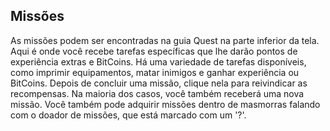 ## Missões
As missões podem ser encontradas na guia Quest na parte inferior da tela. Aqui é onde você recebe tarefas específicas que lhe darão pontos de experiência extras e BitCoins. Há uma variedade de tarefas disponíveis, como imprimir equipamentos, matar inimigos e ganhar experiência ou BitCoins. Depois de concluir uma missão, clique nela para reivindicar as recompensas. Na maioria dos casos, você também receberá uma nova missão. Você também pode adquirir missões dentro de masmorras falando com o doador de missões, que está marcado com um '?'.

